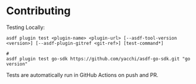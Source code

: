 # Contributing

Testing Locally:

```shell
asdf plugin test <plugin-name> <plugin-url> [--asdf-tool-version <version>] [--asdf-plugin-gitref <git-ref>] [test-command*]

#
asdf plugin test go-sdk https://github.com/yacchi/asdf-go-sdk.git "go version"
```

Tests are automatically run in GitHub Actions on push and PR.
